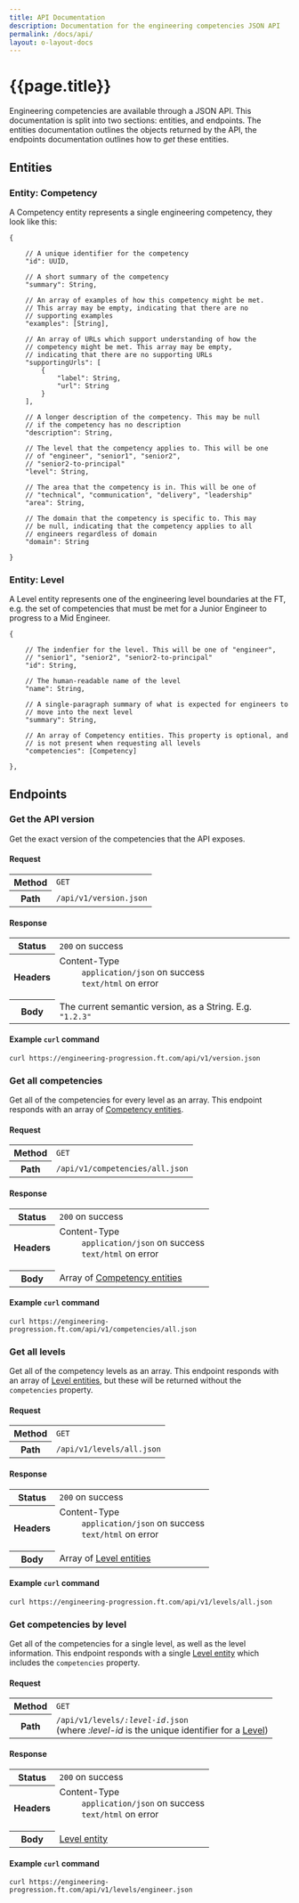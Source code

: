 ```yaml
---
title: API Documentation
description: Documentation for the engineering competencies JSON API
permalink: /docs/api/
layout: o-layout-docs
---
```



# {{page.title}}

Engineering competencies are available through a JSON API. This documentation is split into two sections: entities, and endpoints. The entities documentation outlines the objects returned by the API, the endpoints documentation outlines how to _get_ these entities.


## Entities

### Entity: Competency

A Competency entity represents a single engineering competency, they look like this:

<pre><code class="o-syntax-highlight--js">{

	// A unique identifier for the competency
	"id": UUID,

	// A short summary of the competency
	"summary": String,

	// An array of examples of how this competency might be met.
	// This array may be empty, indicating that there are no
	// supporting examples
	"examples": [String],

	// An array of URLs which support understanding of how the
	// competency might be met. This array may be empty,
	// indicating that there are no supporting URLs
	"supportingUrls": [
		{
			"label": String,
			"url": String
		}
	],

	// A longer description of the competency. This may be null
	// if the competency has no description
	"description": String,

	// The level that the competency applies to. This will be one
	// of "engineer", "senior1", "senior2",
	// "senior2-to-principal"
	"level": String,

	// The area that the competency is in. This will be one of
	// "technical", "communication", "delivery", "leadership"
	"area": String,

	// The domain that the competency is specific to. This may
	// be null, indicating that the competency applies to all
	// engineers regardless of domain
	"domain": String

}</code></pre>

### Entity: Level

A Level entity represents one of the engineering level boundaries at the FT, e.g. the set of competencies that must be met for a Junior Engineer to progress to a Mid Engineer.

<pre><code class="o-syntax-highlight--js">{

	// The indenfier for the level. This will be one of "engineer",
	// "senior1", "senior2", "senior2-to-principal"
	"id": String,

	// The human-readable name of the level
	"name": String,

	// A single-paragraph summary of what is expected for engineers to
	// move into the next level
	"summary": String,

	// An array of Competency entities. This property is optional, and
	// is not present when requesting all levels
	"competencies": [Competency]

},</code></pre>


## Endpoints

### Get the API version

Get the exact version of the competencies that the API exposes.

#### Request

<table class="o-table o-table--row-headings o-layout__main__single-span" data-o-component="o-table">
	<tr>
		<th scope="row">Method</th>
		<td>
			<code>GET</code>
		</td>
	</tr>
	<tr>
		<th scope="row">Path</th>
		<td>
			<code>/api/v1/version.json</code>
		</td>
	</tr>
</table>

#### Response

<table class="o-table o-table--row-headings o-layout__main__single-span" data-o-component="o-table">
	<tr>
		<th scope="row">Status</th>
		<td>
			<code>200</code> on success
		</td>
	</tr>
	<tr>
		<th scope="row">Headers</th>
		<td>
			<dl>
				<dt>Content-Type</dt>
				<dd>
					<code>application/json</code> on success<br/>
					<code>text/html</code> on error
				</dd>
			</dl>
		</td>
	</tr>
	<tr>
		<th scope="row">Body</th>
		<td>
			The current semantic version, as a String. E.g. <code>"1.2.3"</code>
		</td>
	</tr>
</table>

#### Example `curl` command

<pre><code class="o-syntax-highlight--bash">curl https://engineering-progression.ft.com/api/v1/version.json</code></pre>

### Get all competencies

Get all of the competencies for every level as an array. This endpoint responds with an array of [Competency entities](#entity-competency).

#### Request

<table class="o-table o-table--row-headings o-layout__main__single-span" data-o-component="o-table">
	<tr>
		<th scope="row">Method</th>
		<td>
			<code>GET</code>
		</td>
	</tr>
	<tr>
		<th scope="row">Path</th>
		<td>
			<code>/api/v1/competencies/all.json</code>
		</td>
	</tr>
</table>

#### Response

<table class="o-table o-table--row-headings o-layout__main__single-span" data-o-component="o-table">
	<tr>
		<th scope="row">Status</th>
		<td>
			<code>200</code> on success
		</td>
	</tr>
	<tr>
		<th scope="row">Headers</th>
		<td>
			<dl>
				<dt>Content-Type</dt>
				<dd>
					<code>application/json</code> on success<br/>
					<code>text/html</code> on error
				</dd>
			</dl>
		</td>
	</tr>
	<tr>
		<th scope="row">Body</th>
		<td>
			Array of <a href="#entity-competency">Competency entities</a>
		</td>
	</tr>
</table>

#### Example `curl` command

<pre><code class="o-syntax-highlight--bash">curl https://engineering-progression.ft.com/api/v1/competencies/all.json</code></pre>

### Get all levels

Get all of the competency levels as an array. This endpoint responds with an array of [Level entities](#entity-level), but these will be returned without the `competencies` property.

#### Request

<table class="o-table o-table--row-headings o-layout__main__single-span" data-o-component="o-table">
	<tr>
		<th scope="row">Method</th>
		<td>
			<code>GET</code>
		</td>
	</tr>
	<tr>
		<th scope="row">Path</th>
		<td>
			<code>/api/v1/levels/all.json</code>
		</td>
	</tr>
</table>

#### Response

<table class="o-table o-table--row-headings o-layout__main__single-span" data-o-component="o-table">
	<tr>
		<th scope="row">Status</th>
		<td>
			<code>200</code> on success
		</td>
	</tr>
	<tr>
		<th scope="row">Headers</th>
		<td>
			<dl>
				<dt>Content-Type</dt>
				<dd>
					<code>application/json</code> on success<br/>
					<code>text/html</code> on error
				</dd>
			</dl>
		</td>
	</tr>
	<tr>
		<th scope="row">Body</th>
		<td>
			Array of <a href="#entity-level">Level entities</a>
		</td>
	</tr>
</table>

#### Example `curl` command

<pre><code class="o-syntax-highlight--bash">curl https://engineering-progression.ft.com/api/v1/levels/all.json</code></pre>

### Get competencies by level

Get all of the competencies for a single level, as well as the level information. This endpoint responds with a single [Level entity](#entity-level) which includes the  `competencies` property.

#### Request

<table class="o-table o-table--row-headings o-layout__main__single-span" data-o-component="o-table">
	<tr>
		<th scope="row">Method</th>
		<td>
			<code>GET</code>
		</td>
	</tr>
	<tr>
		<th scope="row">Path</th>
		<td>
			<code>/api/v1/levels/<var>:level-id</var>.json</code><br/>
			(where <var>:level-id</var> is the unique identifier for a <a href="#entity-level">Level</a>)
		</td>
	</tr>
</table>

#### Response

<table class="o-table o-table--row-headings o-layout__main__single-span" data-o-component="o-table">
	<tr>
		<th scope="row">Status</th>
		<td>
			<code>200</code> on success
		</td>
	</tr>
	<tr>
		<th scope="row">Headers</th>
		<td>
			<dl>
				<dt>Content-Type</dt>
				<dd>
					<code>application/json</code> on success<br/>
					<code>text/html</code> on error
				</dd>
			</dl>
		</td>
	</tr>
	<tr>
		<th scope="row">Body</th>
		<td>
			<a href="#entity-level">Level entity</a>
		</td>
	</tr>
</table>

#### Example `curl` command

<pre><code class="o-syntax-highlight--bash">curl https://engineering-progression.ft.com/api/v1/levels/engineer.json</code></pre>
